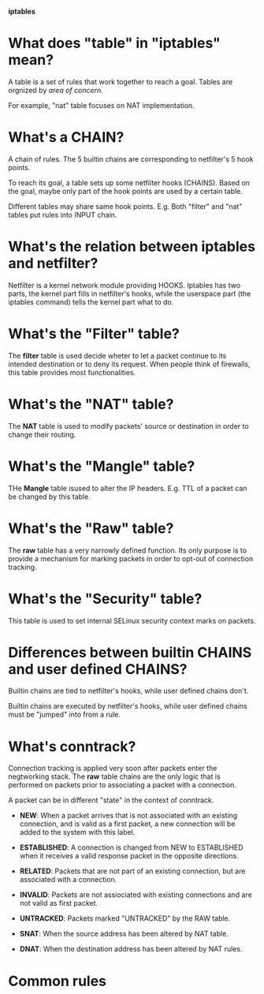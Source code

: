 **iptables**
# What does "table" in "iptables" mean?
A table is a set of rules that work together to reach a goal.
Tables are orgnized by *area of concern*.

For example, "nat" table focuses on NAT implementation. 

# What's a CHAIN?
A chain of rules. 
The 5 builtin chains are corresponding to netfilter's 5 hook points.

To reach its goal, a table sets up some netfilter hooks (CHAINS). Based on the goal, maybe only part of the hook points are used by a certain table. 

Different tables may share same hook points. E.g. Both "filter" and "nat" tables put rules into INPUT chain.

# What's the relation between iptables and netfilter?
Netfilter is a kernel network module providing HOOKS.
Iptables has two parts, the kernel part fills in netfilter's hooks, while the userspace part (the iptables command) tells the kernel part what to do.

# What's the "Filter" table?
The **filter** table is used decide wheter to let a packet continue to its intended destination or to deny its request.
When people think of firewalls, this table provides most functionalities.

# What's the "NAT" table?
The **NAT** table is used to modify packets' source or destination in order to change their routing.

# What's the "Mangle" table?
THe **Mangle** table isused to alter the IP headers. E.g. TTL of a packet can be changed by this table.

# What's the "Raw" table?
The **raw** table has a very narrowly defined function. Its only purpose is to provide a mechanism for marking packets in order to opt-out of connection tracking.

# What's the "Security" table?
This table is used to set internal SELinux security context marks on packets.

# Differences between builtin CHAINS and user defined CHAINS?
Builtin chains are tied to netfilter's hooks, while user defined chains don't.

Builtin chains are executed by netfilter's hooks, while user defined chains must be "jumped" into from a rule.

# What's conntrack?
Connection tracking is applied very soon after packets enter the negtworking stack. The **raw** table chains are the only logic that is performed on packets prior to associating a packet with a connection.

A packet can be in different "state" in the context of conntrack.
- **NEW**: When a packet arrives that is not associated with an existing connection, and is valid as a first packet, a new connection will be added to the system with this label.

- **ESTABLISHED**: A connection is changed from NEW to ESTABLISHED when it receives a valid response packet in the opposite directions.

- **RELATED**: Packets that are not part of an existing connection, but are associated with a connection.

- **INVALID**: Packets are not assiociated with existing connections and are not valid as first packet.

- **UNTRACKED**: Packets marked "UNTRACKED" by the RAW table.

- **SNAT**: When the source address has been altered by NAT table.

- **DNAT**: When the destination address has been altered by NAT rules.

# Common rules
